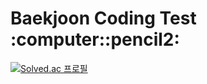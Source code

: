 <h1>Baekjoon Coding Test :computer::pencil2:</h1>

[![Solved.ac
프로필](http://mazassumnida.wtf/api/v2/generate_badge?boj=sinangun)](https://solved.ac/sinangun)
<!--
**JUESOP/JUESOP** is a ✨ _special_ ✨ repository because its `README.md` (this file) appears on your GitHub profile.

Here are some ideas to get you started:

- 🔭 I’m currently working on ...
- 🌱 I’m currently learning ...
- 👯 I’m looking to collaborate on ...
- 🤔 I’m looking for help with ...
- 💬 Ask me about ...
- 📫 How to reach me: ...
- 😄 Pronouns: ...
- ⚡ Fun fact: ...
-->
